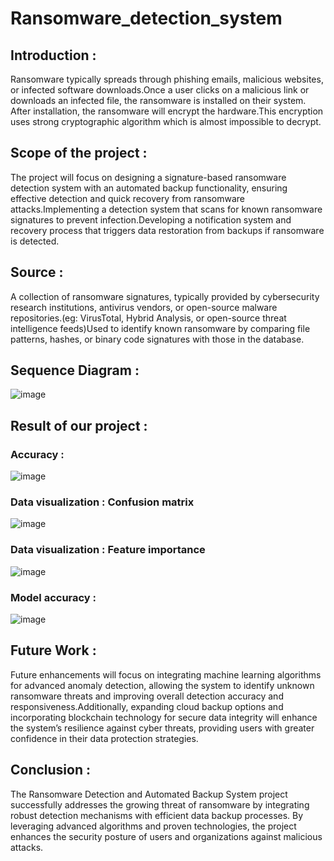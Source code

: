 # Ransomware_detection_system

## Introduction :
Ransomware typically spreads through phishing emails, malicious websites, or infected software downloads.Once a user clicks on a malicious link or downloads an infected file, the ransomware is installed on their system. After installation, the ransomware will encrypt the hardware.This encryption uses strong cryptographic algorithm which is almost impossible to decrypt.

## Scope of the project :
The project will focus on designing a signature-based ransomware detection system with an automated backup functionality, ensuring effective detection and quick recovery from ransomware attacks.Implementing a detection system that scans for known ransomware signatures to prevent infection.Developing a notification system and recovery process that triggers data restoration from backups if ransomware is detected.

## Source :
A collection of ransomware signatures, typically provided by cybersecurity research institutions, antivirus vendors, or open-source malware repositories.(eg: VirusTotal, Hybrid Analysis, or open-source threat intelligence feeds)Used to identify known ransomware by comparing file patterns, hashes, or binary code signatures with those in the database.

## Sequence Diagram :
![image](https://github.com/user-attachments/assets/f5ac1282-9450-45d3-94ee-cb05d9a1067d)

## Result of our project :
### Accuracy :
![image](https://github.com/user-attachments/assets/4be7df09-ad28-4c1a-8c0d-f75ef406ef59)
### Data visualization : Confusion matrix
![image](https://github.com/user-attachments/assets/dc336b2c-af63-49d8-b85d-18f72ff2ea64)
### Data visualization : Feature importance
![image](https://github.com/user-attachments/assets/1a5f3c32-9042-4a61-8c58-049187cde8c3)
### Model accuracy :
![image](https://github.com/user-attachments/assets/16cad068-5ce4-4476-9119-82df1435b539)


## Future Work :
Future enhancements will focus on integrating machine learning algorithms for advanced anomaly detection, allowing the system to identify unknown ransomware threats and improving overall detection accuracy and responsiveness.Additionally, expanding cloud backup options and incorporating blockchain technology for secure data integrity will enhance the system’s resilience against cyber threats, providing users with greater confidence in their data protection strategies.

## Conclusion :
The Ransomware Detection and Automated Backup System project successfully addresses the growing threat of ransomware by integrating robust detection mechanisms with efficient data backup processes. By leveraging advanced algorithms and proven technologies, the project enhances the security posture of users and organizations against malicious attacks.
